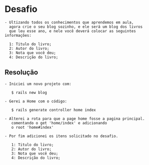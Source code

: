# Desafio
    - Ultizando todos os conhecimentos que aprendemos em aula,  
      agora crie o seu blog sozinho, e ele será um blog dos livros
      que leu esse ano, e nele você deverá colocar as seguintes informações:

      1: Titulo do livro;
      2: Autor do livro;
      3: Nota que você deu;
      4: Descrição do livro;

## Resolução
    - Iniciei um novo projeto com:
       
       $ rails new blog

    - Gerei a Home com o código:

       $ rails generate controller home index
    
    - Alterei a rota para que a page home fosse a pagina principal.
       comentando o get 'home/index' e adicionando 
       o root 'home#index'
    
    - Por fim adicionei os itens solicitado no desafio.
    
       1: Titulo do livro;
       2: Autor do livro;
       3: Nota que você deu;
       4: Descrição do livro;
